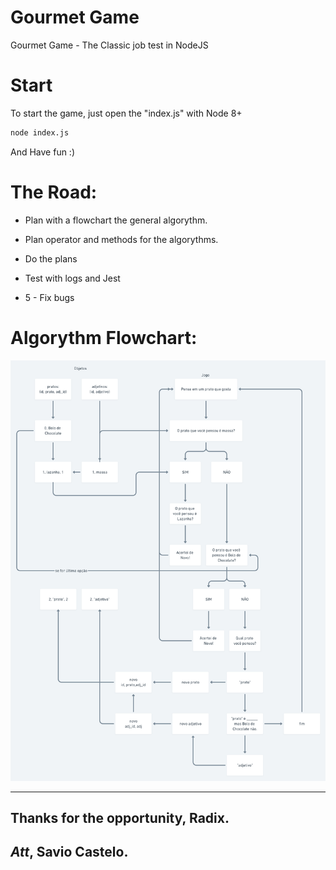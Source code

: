 # Gourmet Game
Gourmet Game - The Classic job test in NodeJS

# Start

To start the game, just open the "index.js" with Node 8+

```bash
node index.js
```

And Have fun :)

# The Road:

* Plan with a flowchart the general algorythm.
    
* Plan operator and methods for the algorythms.
    
* Do the plans
    
* Test with logs and Jest
    
* 5 - Fix bugs
  

# Algorythm Flowchart:
![flowchart](./diagram.png)


----
## Thanks for the opportunity, **Radix.**

## *Att*, **Savio Castelo**.
